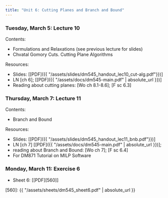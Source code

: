 ```yaml
---
title: "Unit 6: Cutting Planes and Branch and Bound" 
---
```




### Tuesday, March 5: Lecture 10

Contents:
- Formulations and Relaxations (see previous lecture for slides)
- Chvatal Gomory Cuts. Cutting Plane Algorithms

Resources:
- Slides: [[PDF]({{ "/assets/slides/dm545_handout_lec10_cut-alg.pdf"}})]
- LN [ch 6]; [[PDF]({{ "/assets/docs/dm545-main.pdf" | absolute_url }})]
- Reading about cutting planes: [Wo ch 8.1-8.6]; [F sc 6.3]



### Thursday, March 7: Lecture 11

Contents:

- Branch and Bound 

Resources:

- Slides: [[PDF]({{ "/assets/slides/dm545_handout_lec11_bnb.pdf"}})]
- LN [ch 7]  [[PDF]({{ "/assets/docs/dm545-main.pdf" | absolute_url }})];
- reading about Branch and Bound: [Wo ch 7]; [F sc 6.4]
- For DM871 Tutorial on MILP Software

### Monday, March 11: Exercise 6

- Sheet 6: [[PDF][560]]

[560]: {{ "/assets/sheets/dm545_sheet6.pdf" | absolute_url }}
